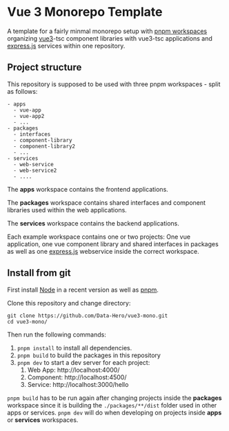 # Vue 3 Monorepo Template

A template for a fairly minmal monorepo setup with [pnpm workspaces](https://pnpm.io/workspaces) organizing [vue3](https://vuejs.org/)-tsc component libraries with vue3-tsc applications and [express.js](https://expressjs.com/) services within one repository.

## Project structure

This repository is supposed to be used with three pnpm workspaces - split as follows:
```
- apps
  - vue-app
  - vue-app2
  - ...
- packages
  - interfaces
  - component-library
  - component-library2
  - ...
- services
  - web-service
  - web-service2
  - ....
```
The **apps** workspace contains the frontend applications.

The **packages** workspace contains shared interfaces and component libraries used within the web applications.

The **services** workspace contains the backend applications.

Each example workspace contains one or two projects: One vue application, one vue component library and shared interfaces in packages as well as one [express.js](https://expressjs.com/) webservice inside the correct workspace.

## Install from git
First install [Node](https://nodejs.org/) in a recent version as well as [pnpm](https://pnpm.io/).

Clone this repository and change directory:
```
git clone https://github.com/Data-Hero/vue3-mono.git
cd vue3-mono/
```

Then run the following commands:

1. `pnpm install` to install all dependencies.
2. `pnpm build` to build the packages in this repository
3. `pnpm dev` to start a dev server for each project: 
    1. Web App: http://localhost:4000/  
    2. Component: http://localhost:4500/
    3. Service: http://localhost:3000/hello


`pnpm build` has to be run again after changing projects inside the **packages** workspace since it is building the `./packages/**/dist` folder used in other apps or services.
`pnpm dev` will do when developing on projects inside **apps** or **services** workspaces. 
